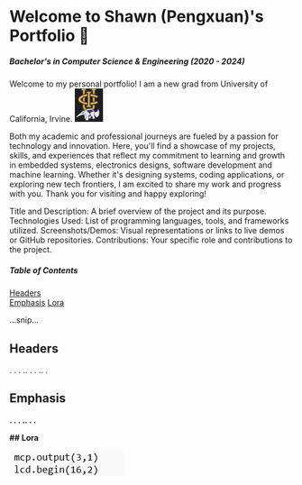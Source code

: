 # Welcome to Shawn \(Pengxuan\)'s Portfolio 🏅
##### *Bachelor's in Computer Science & Engineering (2020 - 2024)*
Welcome to my personal portfolio! I am a new grad from University of California, Irvine. ![logo](https://github.com/PengxuanW/portfolio/blob/main/images/uci_logo.png?raw=true)


Both my academic and professional journeys are fueled by a passion for technology and innovation. Here, you'll find a showcase of my projects, skills, and experiences that reflect my commitment to learning and growth in embedded systems, electronics designs, software development and machine learning. Whether it's designing systems, coding applications, or exploring new tech frontiers, I am excited to share my work and progress with you. Thank you for visiting and happy exploring!

Title and Description: A brief overview of the project and its purpose.
Technologies Used: List of programming languages, tools, and frameworks utilized.
Screenshots/Demos: Visual representations or links to live demos or GitHub repositories.
Contributions: Your specific role and contributions to the project.

##### Table of Contents  
[Headers](#headers)  
[Emphasis](#emphasis)
[Lora](#lora)  


...snip...    
<a name="headers"/>
## Headers
.
.
.
..
.
.
..
.
<b name="emphasis"/>
## Emphasis
.
.
.
..
.
.




<c name="lora"/>
## Lora


![alt text](https://github.com/PengxuanW/portfolio/blob/main/images/Screenshot%202024-06-14%20183854.png?raw=true)


